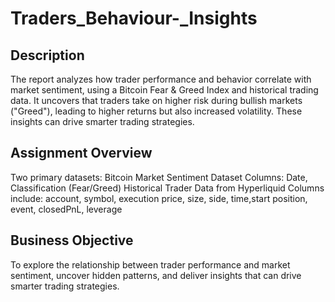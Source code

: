 # Traders_Behaviour-_Insights
## Description 
The report analyzes how trader performance and behavior correlate with market sentiment, using a Bitcoin Fear &amp; Greed Index and historical trading data. It uncovers that traders take on higher risk during bullish markets ("Greed"), leading to higher returns but also increased volatility. These insights can drive smarter trading strategies.

## Assignment Overview
Two primary datasets:
Bitcoin Market Sentiment Dataset
Columns: Date, Classification (Fear/Greed)
Historical Trader Data from Hyperliquid
Columns include: account, symbol, execution price, size, side, time,start position, event, closedPnL, leverage

## Business Objective
To explore the relationship between trader performance and market sentiment, uncover hidden patterns, and deliver insights that can drive smarter trading strategies.
